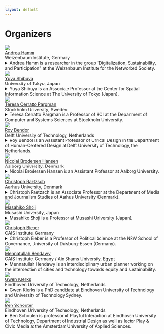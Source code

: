 ```yaml
---
layout: default
---
```


# Organizers

<div class="row">
  <div class="column">
    <a href="https://www.weizenbaum-institut.de/portrait/p/andrea-hamm/#page=1&sort=date">
    <img src="files/profile_photos/andreahamm.jpg" class="profile-photo">
    <div class="profile-name">
        Andrea Hamm
    </div>
    </a>
    <div class="profile-institute">
        Weizenbaum Institute, Germany
    </div>
    <div class="profile-detail-text">
    <details>
    <summary>
    Andrea Hamm is a researcher in the group "Digitalization, Sustainability, and Participation" at the Weizenbaum Institute for the Networked Society. 
    </summary>
    <div class="details_content">
    Her work focuses on the socio-political dimensions of digitalization, sustainability transitions, and the role of digital technologies among civic actor groups in transformation and innovation processes.
    </div>
    </details>
    </div>
  </div>
  <div class="column">
    <a href="https://www.yuyashibuya.com/">
    <img src="files/profile_photos/yuyashibuya.jpeg" class="profile-photo">
    <div class="profile-name">
        Yuya Shibuya
    </div>
    </a>
    <div class="profile-institute">
    University of Tokyo, Japan
    </div>
    <div class="profile-detail-text">
    <details>
    <summary>
    Yuya Shibuya is an Associate Professor at the Center for Spatial Information Science at The University of Tokyo (Japan). 
    </summary>
    <div class="details_content">
    Her interests lie in how the virtual and real worlds interact with one another. She has investigated how democratic participatory structures have changed in the digital era and the impacts on people’s behavior change.
    </div>
    </details>
    </div>
  </div>
  <div class="column">
  <a href="https://www.su.se/profiles/tcerr-1.182306">
    <img src="files/profile_photos/Tessy.jpg" class="profile-photo">
    <div class="profile-name">
        Teresa Cerratto Pargman
    </div>
    </a>
    <div class="profile-institute">
    Stockholm University, Sweden
    </div>
    <div class="profile-detail-text">
    <details>
    <summary>
    Teresa Cerratto Pargman is a Professor of HCI at the Department of Computer and Systems Sciences at Stockholm University. 
    </summary>
    <div class="details_content">She works with technological mediation theories and is interested in the impact of emerging technologies on everyday practices in education and beyond. She has been involved in the design of civic observatories via the EU-funded project Ground Truth. She is currently the PI for a research project studying ethical issues and values associated with AI in the public sector, from a post phenomenological perspective of technologies. Teresa is also an associate director for outreach at Digital Futures in Sweden.
    </div>
    </details>
    </div>
   </div>
</div>
<div class="row">
  <div class="column">
  <a href="https://www.tudelft.nl/io/over-io/personen/bendor-r">
    <img src="files/profile_photos/RoyBendor.jpg" class="profile-photo">
        <div class="profile-name">
            Roy Bendor
        </div>
        </a>
        <div class="profile-institute">
        Delft University of Technology, Netherlands
        </div>
        <div class="profile-detail-text">
        <details>
        <summary>
        Roy Bendor is an Assistant Professor of Critical Design in the Department of Human-Centered Design at Delft University of Technology, the Netherlands. 
        </summary>
        <div class="details_content">
        His research explores the relations between design, culture and politics, and more recently, the ways in which urban imaginaries and different conceptions of the future influence the design and deployment of smart city technologies. Roy is also a Fellow of the Urban Futures Studio at Utrecht University, and former editor of the sustainability forum in ACM’s Interactions magazine. His book, Interactive Media for Sustainability (2018), was published as part of the Palgrave Studies in Media and Environmental Communication series.
        </div>
        </details>
        </div>
  </div>
  <div class="column">
    <img src="files/profile_photos/Nicolai.jpg" class="profile-photo">
    <a href="https://nbhansen.github.io/">
        <div class="profile-name">
            Nicolai Brodersen Hansen
        </div>
        </a>
        <div class="profile-institute">
          Aalborg University, Denmark
        </div>
        <div class="profile-detail-text">
        <details>
        <summary>
        Nicolai Brodersen Hansen is an Assistant Professor at Aalborg University. 
        </summary>
        <div class="details_content">His research is situated within HCI and Participatory Design. He focuses on understanding, modeling, and improving digital tools and activities that support design-based collaboration in a range of domains, primarily with a civic bent. He has been organizing workshops at DIS, NordiCHI and OZCHI, and is an expert on organizing participatory sessions.
        </div>
        </details>
      </div>
    </div>
  <div class="column">
  <a href="https://pure.au.dk/portal/en/persons/christoph-raetzsch(91eb24de-3d92-4846-9216-1c7aee8c2ff2).html">
    <img src="files/profile_photos/ChristophRaetzsch.jpg" class="profile-photo">
        <div class="profile-name">
            Christoph Raetzsch
        </div>
        </a>
        <div class="profile-institute">
          Aarhus University, Denmark
        </div>
        <div class="profile-detail-text">
        <details>
        <summary>
        Christoph Raetzsch is an Associate Professor at the Department of Media and Journalism Studies of Aarhus University (Denmark). 
        </summary>
        <div class="details_content">He works in journalism studies and researches history and theory of media development and practice in journalism, public spheres and urban spaces. Previously, he was a postdoctoral researcher in the project OrganiCity at Aarhus University. His recent research deals with interpretations of smartness to animate civic innovation in cities, the interfaces and infrastructures of publics besides journalism, and the emergent potential of quotidian media practices to shape public discourses. In 2022 he is chair of the local committee to host the ECREA "Rethink Impact" conference in Aarhus.
        </div>
        </details>
        </div>
    </div>
</div>
<div class="row">
  <div class="column">
  <a href="https://www.glocom.ac.jp/en/researcher/116">
    <img src="files/profile_photos/MasahikoShoji.jpg" class="profile-photo">
        <div class="profile-name">
            Masahiko Shoji
        </div>
        </a>
        <div class="profile-institute">
          Musashi University, Japan
        </div>
        <div class="profile-detail-text">
        <details>
        <summary>
        Masahiko Shoji is a Professor at Musashi University (Japan). 
        </summary>
        <div class="details_content">His research focuses on how the shift to an information society will affect society and individuals. He is particularly interested in local informatization, or how information and communication technology can be used to manage local communities and develop the lifestyles, economies, and cultural activities of local communities. He is the founder and representative of Open Knowledge Japan, an organization that promotes the dissemination and utilization of Open Data that can be freely used by anyone.
        </div>
        </details>
        </div>
    </div>
  <div class="column">
    <img src="files/profile_photos/ChristophBieber.jpg" class="profile-photo">
    <a href="https://www.cais-research.de/team/christoph-bieber/">
        <div class="profile-name">
            Christoph Bieber
        </div>
        </a>
        <div class="profile-institute">
          CAIS Institute, Germany
        </div>
        <div class="profile-detail-text">
        <details>
        <summary>
        Christoph Bieber is a Professor of Political Science at the NRW School of Governance, University of Duisburg-Essen (Germany). 
        </summary>
        <div class="details_content">Since 2018 he has been delegated to the Center for Advanced Internet Studies (CAIS) in Bochum, where as a research professor he directs the program “Digital Democratic Innovations” that runs from 2021 until 2026. The empirical focus of the research program is on Smart City-politics and digital decision-making.
        </div>
        </details>
      </div>
    </div>
  <div class="column">
  <a href="https://sites.google.com/view/mennatullah-hendawy">
    <img src="files/profile_photos/MennatullahHendawy.jpeg" class="profile-photo">
        <div class="profile-name">
            Mennatullah Hendawy
        </div>
        </a>
        <div class="profile-institute">
          CAIS Institute, Germany / Ain Shams University, Egypt
        </div>
        <div class="profile-detail-text">
        <details>
        <summary>
        Mennatullah Hendawy is an interdisciplinary urban planner working on the intersection of cities and technology towards equity and sustainability. 
        </summary>
        <div class="details_content">She is one of the founders of Cairo Urban AI, a project working on exploring the potential of using artificial intelligence to develop just and sustainable cities. She is affiliated with the Center for Advanced Internet Studies (CAIS) in Bochum, Impact circles Berlin, and Ain Shams University in Cairo.
        </div>
        </details>
        </div>
    </div>
</div>
<div class="row">
  <div class="column">
  <a href="https://research.tue.nl/en/persons/gwen-klerks">
    <img src="files/profile_photos/Gwen.jpg" class="profile-photo">
        <div class="profile-name">
            Gwen Klerks
        </div>
        </a>
        <div class="profile-institute">
          Eindhoven University of Technology, Netherlands
        </div>
        <div class="profile-detail-text">
        <details>
          <summary>
          Gwen Klerks is a PhD candidate at Eindhoven University of Technology and University of Technology Sydney. 
          </summary>
          <div class="details_content">
          Throughout her research, she investigates how designers can collaborate with civic communities to promote sustainable urban futures. Specifically, she investigates how designers can support communities to take collective action by exploring how to navigate the complexities of the community context.
          </div>
        </details>
        </div>
    </div>
  <div class="column">
    <a href="https://www.tue.nl/en/research/researchers/ben-schouten/">
    <img src="files/profile_photos/BenSchouten.jpg" class="profile-photo">
        <div class="profile-name">
            Ben Schouten
        </div>
        </a>
        <div class="profile-institute">
          Eindhoven University of Technology, Netherlands
        </div>
        <div class="profile-detail-text">
        <details>
            <summary>Ben Schouten is professor of Playful Interaction at Eindhoven University of Technology, Department of Industrial Design as well as lector Play & Civic Media at the Amsterdam University of Applied Sciences. </summary>
            <div class="details_content">
              He founded the Master Digital Design in Amsterdam and until 2020 worked as its scientific director. His group focuses on play and design for social innovations, citizen empowerment and culture. He (co) authored 5 books and 100-plus publications at the intersection of play, games, participatory design and citizen empowerment. His latest book, The Civic Empowerment Toolbox, Action Design for Urban Futures has recently been published. <a href="https://www.japsambooks.nl/products/the-civic-empowerment-toolbox">https://www.japsambooks.nl/products/the-civic-empowerment-toolbox</a>. His design includes, multiple games within the domain of health care, education, urban planning, focusing on playful empowerment.
            </div>
        </details>
        </div>
    </div>
</div>

